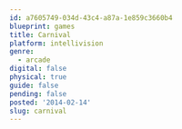 ```yaml
---
id: a7605749-034d-43c4-a87a-1e859c3660b4
blueprint: games
title: Carnival
platform: intellivision
genre:
  - arcade
digital: false
physical: true
guide: false
pending: false
posted: '2014-02-14'
slug: carnival
---
```

